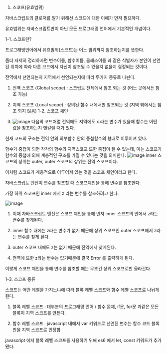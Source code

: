 1. 스코프(유효범위)

자바스크립트의 클로저를 알기 위해선 스코프에 대한 이해가 먼저 필요하다.

유효범위는 자바스크립트만이 아닌 모든 프로그래밍 언어에서 기본적인 개념이다.

 

1-1. 스코프란?

프로그래밍언어에서 유효범위(스코프)는 어느 범위까지 참조하는지를 뜻한다. 

좀더 자세히 정리하자면 변수이름, 함수이름, 클래스이름 과 같은 식별자가 본인이 선언된 위치에 따라 다른 코드에서 자신이 참조될 수 있을지 없을지 결정되는 것이다.

 

전역에서 선언되는지 지역에서 선언되는지에 따라 두가지 종류르 나뉜다.

1) 전역 스코프 (Global scope) : 스크립트 전체에서 참조 되는 것 (어느 곳에서든 참조 가능)

2) 지역 스코프 (Local scope) : 정의된 함수 내에서만 참조되는 것 (지역 밖에서는 참조 되지 않음)
1-2. 스코프 체인
3) ![image](https://user-images.githubusercontent.com/83463918/162764120-87df1d4f-7c9c-43d7-ae7c-cc052f8a3e37.png)
다음의 코드처럼 전역에도 지역에도 x 라는 변수가 있을때 함수는 어떤 값을 참조하는지 헷갈릴 때가 있다.

 

현재 코드의 구조는 전역 안의 외부함수 안의 중첩함수의 형태로 이루어져 있다. 

함수가 중첩이 되면 각각의 함수의 지역스코프 또한 중첩이 될 수 있는데, 이는 스코프가 함수의 중첩에 의해 계층적인 구조를 가질 수 있다는 것을 의미한다.
![image](https://user-images.githubusercontent.com/83463918/162764506-a33cdb41-4d1d-437f-963b-b02efa6a7f39.png)
inner 스코프의 상위는 outer, outer 스코프의 상위는 전역 스코프이다.

이처럼 스코프가 계층적으로 이루어져 있는 것을 스코프 체인이라고 한다.

 

자바스크립트 엔진이 변수를 참조할 때 스코프체인을 통해 변수를 참조한다.

가장 하위 스코프인 inner 에서 z 라는 변수를 참조하려고 한다.

![image](https://user-images.githubusercontent.com/83463918/163718418-7b1bba15-46df-4c07-8910-425bf4c02d96.png)

1) 이때 자바스크립트 엔진은 스코프 체인을 통해 먼저 inner 스코프의 안에서 z라는 변수를 찾게된다. 

2) inner 함수 내에는 z라는 변수가 없기 때문에 상위 스코프인 outer 스코프에서 z라는 변수를 찾게 된다.

3) outer 스코프 내에도 z는 없기 때문에 전역에서 찾게된다.

4) 전역에 또한 z라는 변수는 없기때문에 결국 Error 를 출력하게 된다.

 

이렇게 스코프 체인을 통해 변수를 참조할 때는 무조건 상위 스코프로만 올라간다.

1-3. 스코프 종류

스코프는 어떤 레벨을 가지느냐에 따라 블록 레벨 스코프와 함수 레벨 스코프로 나뉘게 된다.

1) 블록 레벨 스코프 : 대부분의 프로그래밍 언어 / 함수 몸체, if문, for문 과같은 모든 블록이 지역 스코프를 만든다.

2) 함수 레벨 스코프 : javascript 내에서 var 키워드로 선언된 변수는 함수 코드 블록만을 지역 스코프로 인정함

javascript 에서 블록 레벨 스코프를 사용하기 위해 es6 에서 let, const 키워드가 추가됐다.

